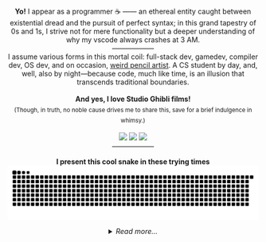 <div align="center">
<!--     <br>
        <img src='https://user-images.githubusercontent.com/70792552/171557595-f99e891e-374e-4a19-9452-49f878fe933a.gif' height='90px'>
        <br> -->
    <b>Yo!</b>
    I appear as a programmer ☕ —— an ethereal entity caught between existential dread and the pursuit of perfect syntax; in this grand tapestry of 0s and 1s, I strive not for mere functionality but a deeper understanding of why my vscode always crashes at 3 AM.<br>
    ——————<br>
    I assume various forms in this mortal coil: full-stack dev, gamedev, compiler dev, OS dev, and on occasion, <a href=https://www.instagram.com/billyeatcookies>weird pencil artist</a>. A CS student by day, and, well, also by night—because code, much like time, is an illusion that transcends traditional boundaries.<br><br>
    <b>And yes, I love Studio Ghibli films!</b><br>
    <sub>(Though, in truth, no noble cause drives me to share this, save for a brief indulgence in whimsy.)</sub>
    <br><br>
    <a href="https://billyeatcookies.itch.io"><img src="https://img.shields.io/badge/Itch%20-000000.svg?&style=for-the-badge&logo=itchdotio&logoColor=FA5C5C"></a>
    <a href="https://medium.com/@tom_lin"><img src="https://img.shields.io/badge/Medium-ffffff.svg?style=for-the-badge&logo=medium&logoColor=black"></a>
    <a href="https://open.spotify.com/user/8sqr1p3xjg3hxh7kzl94vfwdz"><img src="https://img.shields.io/badge/Spotify-000000.svg?style=for-the-badge&logo=spotify&logoColor=1ED760"></a><br>
    ——————<br>
    <p align="center">
        <b>I present this cool snake in these trying times</b>
      <img align="center" src="https://github.com/tomlin7/tomlin7/blob/output/github-contribution-grid-snake-billy.svg" alt="twitter/tomlin7" /><br>
    </p>
</p>
<details align="center">
<summary><i>Read more...</i></summary>
    <p><br>
    <img alt="Python" src="https://img.shields.io/badge/Python-d92959.svg?style=for-the-badge&logo=python&logoColor=white"/>
    <img alt="Rust" src="https://img.shields.io/badge/Rust-414574.svg?style=for-the-badge&logo=rust&logoColor=white"/>
    <img alt="Go" src="https://img.shields.io/badge/Go-d92959.svg?style=for-the-badge&logo=go&logoColor=white"/>
    <img alt="Dart" src="https://img.shields.io/badge/Dart-414574.svg?style=for-the-badge&logo=dart&logoColor=white"/>
    <img alt="TypeScript" src="https://img.shields.io/badge/TypeScript-d92959.svg?style=for-the-badge&logo=typescript&logoColor=white"/><br>
    <img alt="Flutter" src="https://img.shields.io/badge/Flutter-115694.svg?style=for-the-badge&logo=flutter&logoColor=5dc0ee"/>
    <img alt="Next" src="https://img.shields.io/badge/Next-000000.svg?style=for-the-badge&logo=nextdotjs&logoColor=white"/>
    <img alt="Django" src="https://img.shields.io/badge/Django-163528.svg?style=for-the-badge&logo=django&logoColor=white"/>
    <img alt="Unity" src="https://img.shields.io/badge/Unity-000000.svg?style=for-the-badge&logo=unity&logoColor=white"/>
    <img alt="React" src="https://img.shields.io/badge/React-000000.svg?style=for-the-badge&logo=react&logoColor=3178C6"/>
    <img alt="Mongo" src="https://img.shields.io/badge/Mongo-031e2b.svg?style=for-the-badge&logo=mongodb&logoColor=40ed6e"/>
    <img alt="Postgres" src="https://img.shields.io/badge/Postgres-36658b.svg?style=for-the-badge&logo=postgresql&logoColor=white"/>
    <br>
    </p>
    <p align="center">
        <img alt="Top Language" src="https://github-readme-stats.vercel.app/api?username=tomlin7&show_icons=true&hide_border=true&bg_color=000000&text_color=ffffff&title_color=ffffff&icon_color=e6de45&border_radius=0" height=180/>
        <img alt="GitHub Stats" src="https://github-readme-stats.vercel.app/api/top-langs/?username=tomlin7&layout=compact&show_icons=true&hide_border=true&bg_color=000000&text_color=ffffff&title_color=ffffff&icon_color=e6de45&border_radius=0" height=180/>
    </p>
</details>
